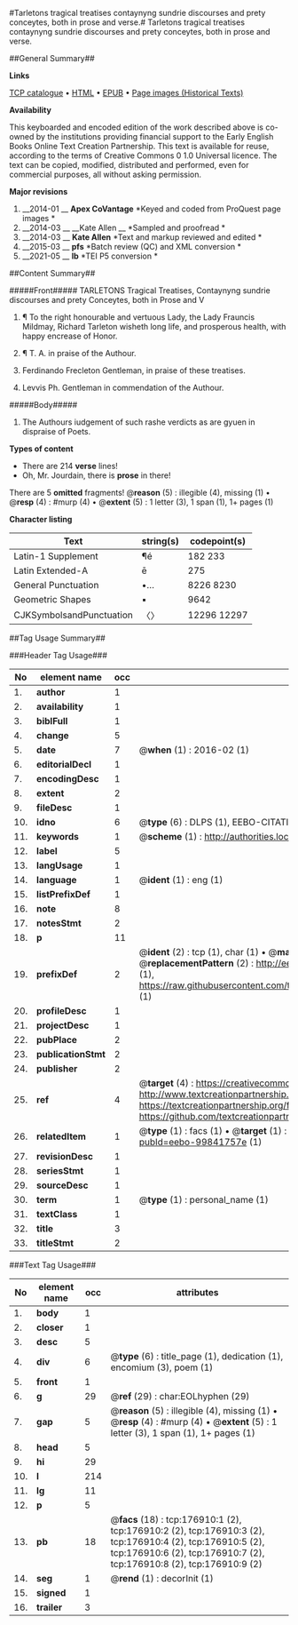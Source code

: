 #Tarletons tragical treatises contaynyng sundrie discourses and prety conceytes, both in prose and verse.#
Tarletons tragical treatises contaynyng sundrie discourses and prety conceytes, both in prose and verse.

##General Summary##

**Links**

[TCP catalogue](http://www.ota.ox.ac.uk/tcp/)  • 
[HTML](http://tei.it.ox.ac.uk/tcp/Texts-HTML/free/B16/B16042.html)  • 
[EPUB](http://tei.it.ox.ac.uk/tcp/Texts-EPUB/free/B16/B16042.epub) • 
[Page images (Historical Texts)](https://historicaltexts.jisc.ac.uk/eebo-99841757e)

**Availability**

This keyboarded and encoded edition of the work described above is co-owned by the
    institutions providing financial support to the Early English Books Online Text Creation
    Partnership. This text is available for reuse, according to the terms of  Creative Commons 0 1.0 Universal
    licence. The text can be copied, modified, distributed and performed, even for commercial
    purposes, all without asking permission.

**Major revisions**

1. __2014-01 __ __Apex CoVantage__ *Keyed and coded from ProQuest page images *
1. __2014-03 __ __Kate Allen __ *Sampled and proofread *
1. __2014-03 __ __Kate Allen__ *Text and markup reviewed and edited *
1. __2015-03 __ __pfs__ *Batch review (QC) and XML conversion *
1. __2021-05 __ __lb__ *TEI P5 conversion *

##Content Summary##

#####Front#####
TARLETONS Tragical Treatises, Contaynyng sundrie discourses and prety Conceytes, both in Prose and V
1. ¶ To the right honourable and vertuous Lady, the Lady Frauncis Mildmay, Richard Tarleton wisheth long life, and prosperous health, with happy encrease of Honor.

1. ¶ T. A. in praise of the Authour.

1. Ferdinando Frecleton Gentleman, in praise of these treatises.

1. Levvis Ph. Gentleman in commendation of the Authour.

#####Body#####

1. The Authours iudgement of such rashe verdicts as are gyuen in dispraise of Poets.

**Types of content**

  * There are 214 **verse** lines!
  * Oh, Mr. Jourdain, there is **prose** in there!

There are 5 **omitted** fragments! 
 @__reason__ (5) : illegible (4), missing (1)  •  @__resp__ (4) : #murp (4)  •  @__extent__ (5) : 1 letter (3), 1 span (1), 1+ pages (1)

**Character listing**


|Text|string(s)|codepoint(s)|
|---|---|---|
|Latin-1 Supplement|¶é|182 233|
|Latin Extended-A|ē|275|
|General Punctuation|•…|8226 8230|
|Geometric Shapes|▪|9642|
|CJKSymbolsandPunctuation|〈〉|12296 12297|

##Tag Usage Summary##

###Header Tag Usage###

|No|element name|occ|attributes|
|---|---|---|---|
|1.|__author__|1||
|2.|__availability__|1||
|3.|__biblFull__|1||
|4.|__change__|5||
|5.|__date__|7| @__when__ (1) : 2016-02 (1)|
|6.|__editorialDecl__|1||
|7.|__encodingDesc__|1||
|8.|__extent__|2||
|9.|__fileDesc__|1||
|10.|__idno__|6| @__type__ (6) : DLPS (1), EEBO-CITATION (1), VID (1), EEBO-PROQUEST (1), STC (2)|
|11.|__keywords__|1| @__scheme__ (1) : http://authorities.loc.gov/ (1)|
|12.|__label__|5||
|13.|__langUsage__|1||
|14.|__language__|1| @__ident__ (1) : eng (1)|
|15.|__listPrefixDef__|1||
|16.|__note__|8||
|17.|__notesStmt__|2||
|18.|__p__|11||
|19.|__prefixDef__|2| @__ident__ (2) : tcp (1), char (1)  •  @__matchPattern__ (2) : ([0-9\-]+):([0-9IVX]+) (1), (.+) (1)  •  @__replacementPattern__ (2) : http://eebo.chadwyck.com/downloadtiff?vid=$1&page=$2 (1), https://raw.githubusercontent.com/textcreationpartnership/Texts/master/tcpchars.xml#$1 (1)|
|20.|__profileDesc__|1||
|21.|__projectDesc__|1||
|22.|__pubPlace__|2||
|23.|__publicationStmt__|2||
|24.|__publisher__|2||
|25.|__ref__|4| @__target__ (4) : https://creativecommons.org/publicdomain/zero/1.0/ (1), http://www.textcreationpartnership.org/docs/. (1), https://textcreationpartnership.org/faq/#faq05 (1), https://github.com/textcreationpartnership (1)|
|26.|__relatedItem__|1| @__type__ (1) : facs (1)  •  @__target__ (1) : https://data.historicaltexts.jisc.ac.uk/view?pubId=eebo-99841757e (1)|
|27.|__revisionDesc__|1||
|28.|__seriesStmt__|1||
|29.|__sourceDesc__|1||
|30.|__term__|1| @__type__ (1) : personal_name (1)|
|31.|__textClass__|1||
|32.|__title__|3||
|33.|__titleStmt__|2||


###Text Tag Usage###

|No|element name|occ|attributes|
|---|---|---|---|
|1.|__body__|1||
|2.|__closer__|1||
|3.|__desc__|5||
|4.|__div__|6| @__type__ (6) : title_page (1), dedication (1), encomium (3), poem (1)|
|5.|__front__|1||
|6.|__g__|29| @__ref__ (29) : char:EOLhyphen (29)|
|7.|__gap__|5| @__reason__ (5) : illegible (4), missing (1)  •  @__resp__ (4) : #murp (4)  •  @__extent__ (5) : 1 letter (3), 1 span (1), 1+ pages (1)|
|8.|__head__|5||
|9.|__hi__|29||
|10.|__l__|214||
|11.|__lg__|11||
|12.|__p__|5||
|13.|__pb__|18| @__facs__ (18) : tcp:176910:1 (2), tcp:176910:2 (2), tcp:176910:3 (2), tcp:176910:4 (2), tcp:176910:5 (2), tcp:176910:6 (2), tcp:176910:7 (2), tcp:176910:8 (2), tcp:176910:9 (2)|
|14.|__seg__|1| @__rend__ (1) : decorInit (1)|
|15.|__signed__|1||
|16.|__trailer__|3||
